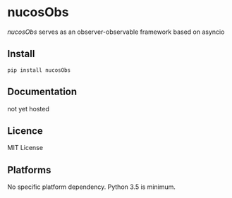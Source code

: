 # nucosObs
*nucosObs* serves as an observer-observable framework based on asyncio 

## Install
```
pip install nucosObs
```


## Documentation
not yet hosted 


## Licence
MIT License

## Platforms
No specific platform dependency. Python 3.5 is minimum.


